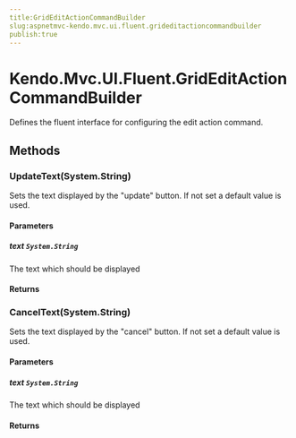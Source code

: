```yaml
---
title:GridEditActionCommandBuilder
slug:aspnetmvc-kendo.mvc.ui.fluent.grideditactioncommandbuilder
publish:true
---
```


# Kendo.Mvc.UI.Fluent.GridEditActionCommandBuilder
Defines the fluent interface for configuring the edit action command.



## Methods

### UpdateText(System.String)
Sets the text displayed by the "update" button. If not set a default value is used.



#### Parameters

##### text `System.String`
The text which should be displayed



#### Returns



### CancelText(System.String)
Sets the text displayed by the "cancel" button. If not set a default value is used.



#### Parameters

##### text `System.String`
The text which should be displayed



#### Returns




